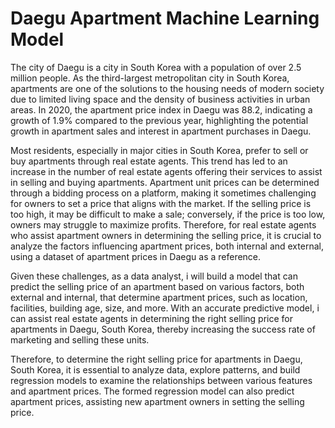 # Daegu Apartment Machine Learning Model

The city of Daegu is a city in South Korea with a population of over 2.5 million people. As the third-largest metropolitan city in South Korea, apartments are one of the solutions to the housing needs of modern society due to limited living space and the density of business activities in urban areas. In 2020, the apartment price index in Daegu was 88.2, indicating a growth of 1.9% compared to the previous year, highlighting the potential growth in apartment sales and interest in apartment purchases in Daegu.

Most residents, especially in major cities in South Korea, prefer to sell or buy apartments through real estate agents. This trend has led to an increase in the number of real estate agents offering their services to assist in selling and buying apartments. Apartment unit prices can be determined through a bidding process on a platform, making it sometimes challenging for owners to set a price that aligns with the market. If the selling price is too high, it may be difficult to make a sale; conversely, if the price is too low, owners may struggle to maximize profits. Therefore, for real estate agents who assist apartment owners in determining the selling price, it is crucial to analyze the factors influencing apartment prices, both internal and external, using a dataset of apartment prices in Daegu as a reference.

Given these challenges, as a data analyst, i will build a model that can predict the selling price of an apartment based on various factors, both external and internal, that determine apartment prices, such as location, facilities, building age, size, and more. With an accurate predictive model, i can assist real estate agents in determining the right selling price for apartments in Daegu, South Korea, thereby increasing the success rate of marketing and selling these units.

Therefore, to determine the right selling price for apartments in Daegu, South Korea, it is essential to analyze data, explore patterns, and build regression models to examine the relationships between various features and apartment prices. The formed regression model can also predict apartment prices, assisting new apartment owners in setting the selling price.






